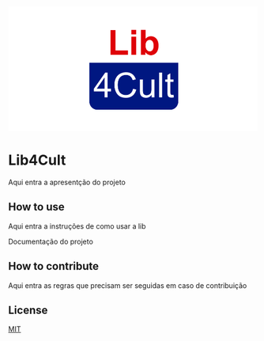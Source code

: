 ![Logo Lib4Cult](img/logo_lib4cult.png)

# Lib4Cult

Aqui entra a apresentção do projeto

## How to use

Aqui entra a instruções de como usar a lib

Documentação do projeto

## How to contribute

Aqui entra as regras que precisam ser seguidas em caso de contribuição

## License

[MIT](LICENSE.md)
